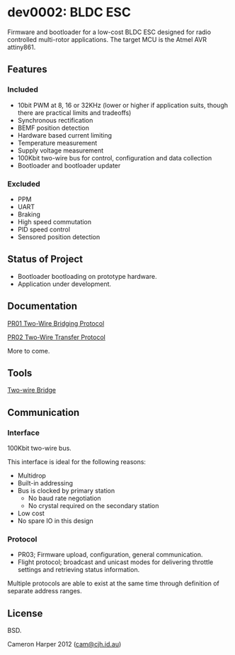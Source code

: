 # dev0002: BLDC ESC

Firmware and bootloader for a low-cost BLDC ESC designed for radio controlled multi-rotor applications. The target MCU is the Atmel AVR attiny861.

## Features
### Included
* 10bit PWM at 8, 16 or 32KHz (lower or higher if application suits, though there are practical limits and tradeoffs)
* Synchronous rectification
* BEMF position detection
* Hardware based current limiting
* Temperature measurement
* Supply voltage measurement
* 100Kbit two-wire bus for control, configuration and data collection
* Bootloader and bootloader updater

### Excluded
* PPM
* UART
* Braking
* High speed commutation
* PID speed control
* Sensored position detection

## Status of Project
* Bootloader bootloading on prototype hardware.
* Application under development.

## Documentation
[PR01 Two-Wire Bridging Protocol](http://cjh.id.au/doc/doc0002-0.01.pdf)

[PR02 Two-Wire Transfer Protocol](http://cjh.id.au/doc/doc0004-0.01.pdf)

More to come.

## Tools

[Two-wire Bridge](http://github/cjhdev/dev0001)

## Communication
### Interface
100Kbit two-wire bus.

This interface is ideal for the following reasons:
* Multidrop
* Built-in addressing
* Bus is clocked by primary station
    * No baud rate negotiation
    * No crystal required on the secondary station
* Low cost
* No spare IO in this design

### Protocol
* PR03; Firmware upload, configuration, general communication.
* Flight protocol; broadcast and unicast modes for delivering throttle settings and retrieving status information.

Multiple protocols are able to exist at the same time through definition of separate address ranges.

## License
BSD.


Cameron Harper 2012
(cam@cjh.id.au) 

